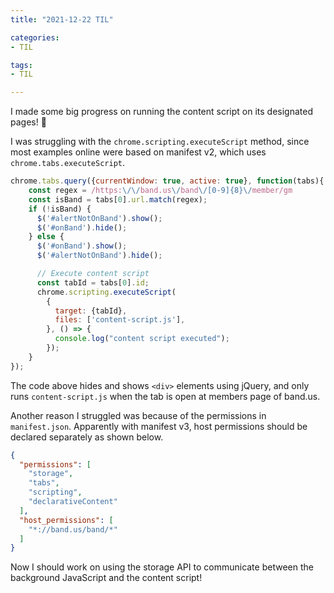 ```yaml
---
title: "2021-12-22 TIL"

categories: 
- TIL

tags:
- TIL

---
```


I made some big progress on running the content script on its designated pages! 🥰

I was struggling with the `chrome.scripting.executeScript` method, since most examples online were based on manifest v2, which uses `chrome.tabs.executeScript`.

```jsx
chrome.tabs.query({currentWindow: true, active: true}, function(tabs){
    const regex = /https:\/\/band.us\/band\/[0-9]{8}\/member/gm
    const isBand = tabs[0].url.match(regex);
    if (!isBand) {
      $('#alertNotOnBand').show();
      $('#onBand').hide();
    } else {
      $('#onBand').show();
      $('#alertNotOnBand').hide();

      // Execute content script
      const tabId = tabs[0].id;
      chrome.scripting.executeScript(
        {
          target: {tabId},
          files: ['content-script.js'],
        }, () => {
          console.log("content script executed");
        });
    }
});
```

The code above hides and shows `<div>` elements using jQuery, and only runs `content-script.js` when the tab is open at members page of band.us.

Another reason I struggled was because of the permissions in `manifest.json`. Apparently with manifest v3, host permissions should be declared separately as shown below.

```json
{
  "permissions": [
    "storage",
    "tabs",
    "scripting",
    "declarativeContent"
  ],
  "host_permissions": [
    "*://band.us/band/*"
  ]
}
```

Now I should work on using the storage API to communicate between the background JavaScript and the content script!
